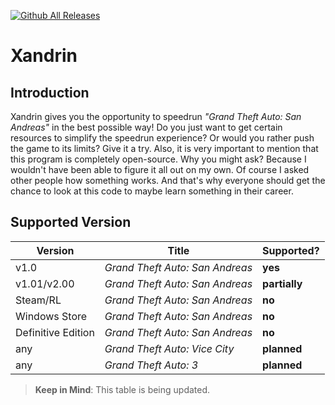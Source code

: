 [![Github All Releases](https://img.shields.io/github/downloads/Montrii/Xandrin/total.svg)]()

# Xandrin

## Introduction


Xandrin gives you the opportunity to speedrun _"Grand Theft Auto: San Andreas"_ in the best possible way!
Do you just want to get certain resources to simplify the speedrun experience? Or would you rather push the game to its limits? Give it a try. 
Also, it is very important to mention that this program is completely open-source. Why you might ask? Because I wouldn't have been able to figure it all out on my own. Of course I asked other people how something works. And that's why everyone should get the chance to look at this code to maybe learn something in their career.

## Supported Version

|Version|Title|Supported?|
|----|-----|-------|
|v1.0|_Grand Theft Auto: San Andreas_|**yes**|
|v1.01/v2.00|_Grand Theft Auto: San Andreas_|**partially**|
|Steam/RL|_Grand Theft Auto: San Andreas_|**no**|
|Windows Store|_Grand Theft Auto: San Andreas_|**no**|
|Definitive Edition|_Grand Theft Auto: San Andreas_|**no**|
|any|_Grand Theft Auto: Vice City_|**planned**|
|any|_Grand Theft Auto: 3_|**planned**|

> **Keep in Mind**: This table is being updated.


